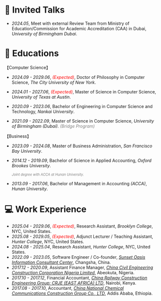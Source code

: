 # 💬 Invited Talks

- *2024.05*, Meet with external Review Team from Ministry of Education/Commission for Academic Accreditation (CAA) in Dubai, *University of Birmingham Dubai*.

# 📖 Educations
【Computer Science】
- *2024.09 - 2029.06*, <span style="color:red;">*(Expected)*</span>, Doctor of Philosophy in Computer Science, *The City University of New York*. 

  <!-- *<span style="color:gray; font-size:0.8em;">Advisor: Dr. Raffi Khatchadourian</span>* -->

- *2024.01 - 2027.06*, <span style="color:red;">*(Expected)*</span>, Master of Science in Computer Science, *University of Texas at Austin*.
  
  <!--  *<span style="color:gray; font-size:0.8em;">Part-time Online Program; Advisor: N/A</span>*-->
  
- *2020.09 - 2023.06*, Bachelor of Engineering in Computer Science and Technology, *Nankai University*.
  
  <!--  <span style="color:gray; font-size:0.8em;">*Associate to Bachelor's Degree Program*</span><span style="color:gray; font-size:0.8em;font-family: SimSun;">;</span> *<span style="color:gray; font-size:0.8em;">Advisor: Dr. Haiwei Zhang</span>*-->
  
  <!-- *<span style="color:gray; font-size:0.8em;">Capestone Project:     [SSM: Student-Information-Management-System](https://github.com/Chufeng-Jiang/SSM_Student-Information-Management-System)</span>*-->
  
- *2021.09 - 2022.09*, Master of Science in Computer Science, *University of Birmingham (Dubai).  <span style="color:gray;">(Bridge Program)</span>*
  
  <!--*<span style="color:gray;font-size:0.8em;">Advisor: Dr. Mian M. Hamayun</span>*-->
  
  <!--*<span style="color:gray;font-size:0.8em;">Capestone Project: [Java_SpringBoot:_DubaiShop_E-Commerce - An Online Shopping Website](https://github.com/Chufeng-Jiang/Java_SpringBoot_DubaiShop_E-Commerce).<br>Supervisor: Dr. Ahmad Ibrahim; Inspector: Dr. Eike Ritter</span>*-->


【Business】
- *2023.09 - 2024.08*, Master of Business Administration, *San Francisco Bay University*.
  
  <!--*<span style="color:gray; font-size:0.8em;">Supervisor: Dr. Flora Chu</span>*-->
  
  <!--*<span style="color:gray; font-size:0.8em;">Business Plan and Simulation: EmpoweredU Co. Ltd -  A Social Emotional Learning Platform in USA </span>*-->
  
- *2014.12 - 2019.09*, Bachelor of Science in Applied Accounting, *Oxford Brookes University*.
  
  *<span style="color:gray; font-size:0.8em;">Joint degree with ACCA at Hunan University. </span>*<!--Mentor: Ms. Ying Ju (ICF ACC Coach)-->
  
  <!--*<span style="color:gray; font-size:0.8em;">Thesis: An Evaluation of the Business and Financial Performance of China Shenhua Energy Company Limited Between 1st January 2015 and 31st December 2017</span>*-->
  
- *2013.09 - 2017.06*, Bachelor of Management in Accounting *(ACCA)*,  *Hunan University*.
  
  <!--*<span style="color:gray; font-size:0.8em;">Advisor: Dr. Yanyan Jiang</span>*-->
  
  <!--*<span style="color:gray; font-size:0.8em;">Thesis:     The Application of Big Data in Business Analysis</span>* -->


# 💻 Work Experience
- *2025.04 - 2029.06*, <span style="color:red;">*(Expected)*</span>, Research Assistant, *Brooklyn College*,  NYC, United States.
- *2025.08 - 2029.05*, <span style="color:red;">*(Expected)*</span>, Adjunct Lecturer / Teaching Assistant, *Hunter College*,  NYC, United States.
- *2024.08 - 2025.04*, Research Assistant, *Hunter College*,  NYC, United States.
- *2022.09 - 2023.05*, Software Engineer / Co-founder, [*Sunset Oasis Information Consultant Center*](https://www.linkedin.com/company/96330400/admin/dashboard/),  Changsha, China.
- *2017.12 - 2020.09*, Assistant Finance Manager, [*China Civil Engineering Construction Corporation Nigeria Limited*](http://www.ccecc.com.cn/col/col7669/index.html), Abeokuta, Nigeria.
- *2017.10 - 2017.12*, Financial Accountant, *[China Railway Construction Engineering Group: CRJE (EAST AFRICA) LTD](http://ydyl.cacem.com.cn/photos/EB5F603D_15509C5D.pdf)*, Nairobi, Kenya.
- *2017.08 - 2017.10*, Accountant, [*China National Chemical Communications Construction Group Co., LTD*](http://zhxjj.com.cn/index.php/page/index/id/124.html), Addis Ababa, Ethiopia.

